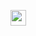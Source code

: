 <a href="https://twitter.com/sameer_bhatt5"><img height="25" src="https://img.shields.io/badge/WhatsApp-25D366?style=for-the-badge&logo=whatsapp&logoColor=white"></a>&nbsp;&nbsp;
